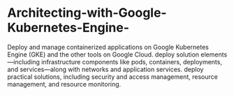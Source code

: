 # Architecting-with-Google-Kubernetes-Engine-
Deploy and manage containerized applications on Google Kubernetes Engine (GKE) and the other tools on Google Cloud. deploy solution elements—including infrastructure components like pods, containers, deployments, and services—along with networks and application services. deploy practical solutions, including security and access management, resource management, and resource monitoring.
